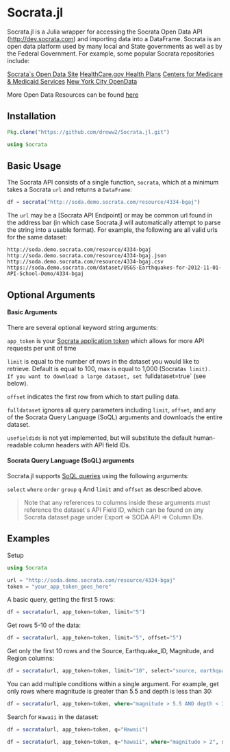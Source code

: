 # Socrata.jl

Socrata.jl is a Julia wrapper for accessing the Socrata Open Data API (http://dev.socrata.com) and importing data into a DataFrame.  Socrata is an open data platform used by many local and State governments as well as by the Federal Government.  For example, some popular Socrata repositories include:

[Socrata`s Open Data Site](https://opendata.socrata.com)
[HealthCare.gov Health Plans](https://www.healthcare.gov/health-plan-information)
[Centers for Medicare & Medicaid Services](https://data.cms.gov)
[New York City OpenData](https://nycopendata.socrata.com)

More Open Data Resources can be found [here](http://www.socrata.com/resources/)

## Installation
````julia
Pkg.clone("https://github.com/dreww2/Socrata.jl.git")

using Socrata
````

## Basic Usage

The Socrata API consists of a single function, `socrata`, which at a minimum takes a Socrata `url` and returns a `DataFrame`:

````julia
df = socrata("http://soda.demo.socrata.com/resource/4334-bgaj")
````

The `url` may be a [Socrata API Endpoint] or may be common url found in the address bar (in which case Socrata.jl will automatically attempt to parse the string into a usable format).  For example, the following are all valid urls for the same dataset:

`http://soda.demo.socrata.com/resource/4334-bgaj`
`http://soda.demo.socrata.com/resource/4334-bgaj.json`
`http://soda.demo.socrata.com/resource/4334-bgaj.csv`
`https://soda.demo.socrata.com/dataset/USGS-Earthquakes-for-2012-11-01-API-School-Demo/4334-bgaj`

## Optional Arguments

#### Basic Arguments

There are several optional keyword string arguments:

`app_token` is your [Socrata application token](http://dev.socrata.com/docs/app-tokens.html) which allows for more API requests per unit of time

`limit` is equal to the number of rows in the dataset you would like to retrieve.  Default is equal to 100, max is equal to 1,000 (Socrata`s limit).  If you want to download a large dataset, set `fulldataset=true` (see below).

`offset` indicates the first row from which to start pulling data.

`fulldataset` ignores all query parameters including `limit`, `offset`, and any of the Socrata Query Language (SoQL) arguments and downloads the entire dataset.

`usefieldids` is not yet implemented, but will substitute the default human-readable column headers with API field IDs.

#### Socrata Query Language (SoQL) arguments

Socrata.jl supports [SoQL queries](http://dev.socrata.com/docs/queries.html) using the following arguments:

`select`
`where`
`order`
`group`
`q`
And `limit` and `offset` as described above.

> Note that any references to columns inside these arguments must reference the dataset`s API Field ID, which can be found on any Socrata dataset page under Export => SODA API => Column IDs.

## Examples

Setup

````julia
using Socrata

url = "http://soda.demo.socrata.com/resource/4334-bgaj"
token = "your_app_token_goes_here"
`````

A basic query, getting the first 5 rows:

````julia
df = socrata(url, app_token=token, limit="5")
````

Get rows 5-10 of the data:

````julia
df = socrata(url, app_token=token, limit="5", offset="5")
````

Get only the first 10 rows and the Source, Earthquake_ID, Magnitude, and Region columns:
````julia
df = socrata(url, app_token=token, limit="10", select="source, earthquake_id, magnitude, region")
````

You can add multiple conditions within a single argument.  For example, get only rows where magnitude is greater than 5.5 and depth is less than 30:
````julia
df = socrata(url, app_token=token, where="magnitude > 5.5 AND depth < 30")
````

Search for `Hawaii` in the dataset:
````julia
df = socrata(url, app_token=token, q="Hawaii")
````

````julia
df = socrata(url, app_token=token, q="hawaii", where="magnitude > 2", select="datetime, magnitude, region, location")
````
